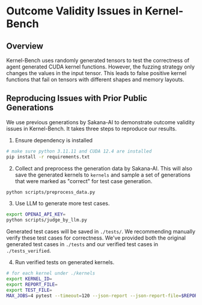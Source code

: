 # Outcome Validity Issues in Kernel-Bench

## Overview

Kernel-Bench uses randomly generated tensors to test the correctness of 
agent generated CUDA kernel functions. However, the fuzzing strategy only 
changes the values in the input tensor. This leads to false positive kernel 
functions that fail on tensors with different shapes and memory layouts.

## Reproducing Issues with Prior Public Generations

We use previous generations by Sakana-AI to demonstrate outcome validity issues 
in Kernel-Bench. It takes three steps to reproduce our results.

1. Ensure dependency is installed
```bash
# make sure python 3.11.11 and CUDA 12.4 are installed
pip install -r requirements.txt
```

2. Collect and preprocess the generation data by Sakana-AI. This will also 
save the generated kernels to `kernels` and sample a set of generations that 
were marked as "correct" for test case generation.

```bash
python scripts/preprocess_data.py
```

3. Use LLM to generate more test cases. 

```bash
export OPENAI_API_KEY=
python scripts/judge_by_llm.py
```
Generated test cases will be saved in `./tests/`. We recommending manually 
verify these test cases for correctness. We've provided both the original 
generated test cases in `./tests` and our verified test cases in 
`./tests_verified`.

4. Run verified tests on generated kernels.

```bash
# for each kernel under ./kernels
export KERNEL_ID=
export REPORT_FILE=
export TEST_FILE=
MAX_JOBS=4 pytest --timeout=120 --json-report --json-report-file=$REPORT_FILE $TEST_FILE > logs/$KERNEL_ID.log 2>&1
```